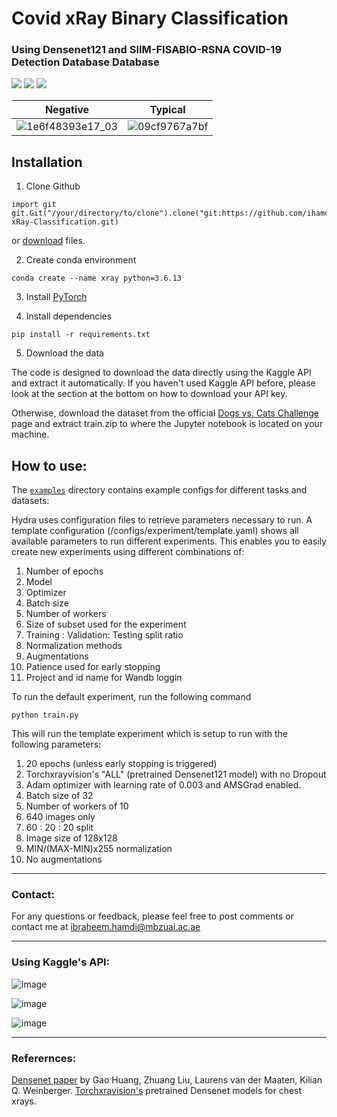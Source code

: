 # Covid xRay Binary Classification 
### Using Densenet121 and SIIM-FISABIO-RSNA COVID-19 Detection Database Database
<a href="https://www.anaconda.org/"><img src="https://img.shields.io/badge/conda-v4.10.3-blue.svg?logo=conda&style=for-the-badge" /></a>
<a href="https://pytorch.org/"><img src="https://img.shields.io/badge/PyTorch-v1.10.0-red.svg?logo=PyTorch&style=for-the-badge" /></a>
<a href="https://www.python.org/"><img src="https://img.shields.io/badge/python-v3.6.13-blue.svg?logo=python&style=for-the-badge" /></a>

Negative             |  Typical
:-------------------------:|:-------------------------:
![1e6f48393e17_03](https://user-images.githubusercontent.com/93069949/144041416-d3e5d620-a5b4-45ae-ac8f-331358622b00.png) | ![09cf9767a7bf](https://user-images.githubusercontent.com/93069949/144042579-0e26ae6c-d7c0-439a-b59a-497faf80bdd9.jpg)

## Installation
1. Clone Github
```
import git
git.Git("/your/directory/to/clone").clone("git:https://github.com/ihamdi/Covid-xRay-Classification.git)
```

or [download](https://github.com/ihamdi/Covid-xRay-Classification/archive/refs/heads/main.zip) files.

2. Create conda environment
```
conda create --name xray python=3.6.13
```

3. Install [PyTorch](https://pytorch.org/get-started/locally/)

4. Install dependencies
```
pip install -r requirements.txt
```

5. Download the data

The code is designed to download the data directly using the Kaggle API and extract it automatically. If you haven't used Kaggle API before, please look at the section at the bottom on how to download your API key. 

Otherwise, download the dataset from the official [Dogs vs. Cats Challenge](https://www.kaggle.com/c/dogs-vs-cats/data) page and extract train.zip to where the Jupyter notebook is located on your machine.

## How to use:
The [`examples`](https://github.com/albumentations-team/autoalbument/tree/master/examples) directory contains example configs for different tasks and datasets:

Hydra uses configuration files to retrieve parameters necessary to run. A template configuration (/configs/experiment/template.yaml) shows all available parameters to run different experiments. This enables you to easily create new experiments using different combinations of:

1. Number of epochs
2. Model
3. Optimizer
4. Batch size
5. Number of workers
6. Size of subset used for the experiment
7. Training : Validation: Testing split ratio
8. Normalization methods
9. Augmentations
10. Patience used for early stopping
11. Project and id name for Wandb loggin

To run the default experiment, run the following command
```
python train.py
```

This will run the template experiment which is setup to run with the following parameters:
1. 20 epochs (unless early stopping is triggered)
2. Torchxrayvision's "ALL" (pretrained Densenet121 model) with no Dropout
3. Adam optimizer with learning rate of 0.003 and AMSGrad enabled.
4. Batch size of 32
5. Number of workers of 10
6. 640 images only
7. 60 : 20 : 20 split
8. Image size of 128x128
9. MIN/(MAX-MIN)x255 normalization
10. No augmentations


---

### Contact:

For any questions or feedback, please feel free to post comments or contact me at ibraheem.hamdi@mbzuai.ac.ae

---

### Using Kaggle's API:

![image](https://user-images.githubusercontent.com/93069949/144188576-d457568e-7cd2-42f2-ba08-9c41143d674d.png)

![image](https://user-images.githubusercontent.com/93069949/144188635-705e1e29-92ae-4aba-be66-0e1d2e1c29ca.png)

![image](https://user-images.githubusercontent.com/93069949/144188696-f535f9c8-3ed8-4e1b-8f0d-179d7e5be2a2.png)

---

### Referernces:

[Densenet paper](https://arxiv.org/abs/1608.06993) by Gao Huang, Zhuang Liu, Laurens van der Maaten, Kilian Q. Weinberger.
[Torchxravision's](https://github.com/mlmed/torchxrayvision) pretrained Densenet models for chest xrays.
